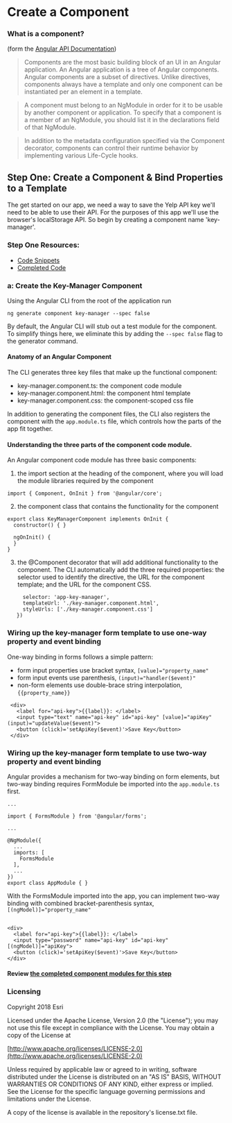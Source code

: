 # Create a Component

### What is a component? 
(form the [Angular API Documentation](https://angular.io/api/core/Component))

> Components are the most basic building block of an UI in an Angular application. An Angular application is a tree of Angular components. Angular components are a subset of directives. Unlike directives, components always have a template and only one component can be instantiated per an element in a template.

> A component must belong to an NgModule in order for it to be usable by another component or application. To specify that a component is a member of an NgModule, you should list it in the declarations field of that NgModule.

> In addition to the metadata configuration specified via the Component decorator, components can control their runtime behavior by implementing various Life-Cycle hooks.

## Step One: Create a Component & Bind Properties to a Template
The get started on our app, we need a way to save the Yelp API key we'll need to be able to use their API. For the 
purposes of this app we'll use the browser's localStorage API.  So begin by creating a component name 'key-manager'.

### Step One Resources:
* [Code Snippets](https://github.com/sean-olson-e/Rapid-Application-Development-using-Angular-CLI/tree/master/project_apps/1-creating-components/src/snippets/key-manager)
* [Completed Code](https://github.com/sean-olson-e/Rapid-Application-Development-using-Angular-CLI/tree/master/project_apps/2-importing-styles-using-built-in-directives/src/app)

### a: Create the Key-Manager Component
 Using 
the Angular CLI from the root of the application run  

```ng generate component key-manager --spec false```

By default, the Angular CLI will stub out a test module for the component. To simplify things here, we eliminate this by adding the ```--spec false``` flag to the generator command.

#### Anatomy of an Angular Component
The CLI generates three key files that make up the functional component:
* key-manager.component.ts: the component code module
* key-manager.component.html: the component html template
* key-manager.component.css: the component-scoped css file

In addition to generating the component files, the CLI also registers the component with the ```app.module.ts``` file, which controls how the parts of the app fit together.

#### Understanding the three parts of the component code module.
An Angular component code module has three basic components:

1. the import section at the heading of the component, where you will load the module libraries required by the component

```
import { Component, OnInit } from '@angular/core';
```

2. the component class that contains the functionality for the component
```
export class KeyManagerComponent implements OnInit {
  constructor() { }

  ngOnInit() {
  }
}
``` 

3. the @Component decorator that will add additional functionality to the component.  The CLI automatically add the three required properties:  the selector used to identify the directive, the URL for the component template; and the URL for the component CSS.

```@Component({
     selector: 'app-key-manager',
     templateUrl: './key-manager.component.html',
     styleUrls: ['./key-manager.component.css']
   })

```      

### Wiring up the key-manager form template to use one-way property and event binding

One-way binding in forms follows a simple pattern: 
* form input properties use bracket syntax, ```[value]="property_name"``` 
* form input events use parenthesis, ```(input)="handler($event)"```
* non-form elements use double-brace string interpolation, ```{{property_name}}```  


```
 <div>
   <label for="api-key">{{label}}: </label>
   <input type="text" name="api-key" id="api-key" [value]="apiKey" (input)="updateValue($event)">
   <button (click)='setApiKey($event)'>Save Key</button>
 </div>
```
 
### Wiring up the key-manager form template to use two-way property and event binding

Angular provides a mechanism for two-way binding on form elements, but two-way binding requires FormModule be imported into the ```app.module.ts``` first.

```
...

import { FormsModule } from '@angular/forms';

...

@NgModule({
  ...
  imports: [
    FormsModule
  ],
  ...
})
export class AppModule { }
```  


With the FormsModule imported into the app, you can implement two-way binding with combined bracket-parenthesis syntax, ```[(ngModel)]="property_name"```


```

<div>
  <label for="api-key">{{label}}: </label>
  <input type="password" name="api-key" id="api-key" [(ngModel)]="apiKey">
  <button (click)='setApiKey($event)'>Save Key</button>
</div>
```

#### Review [the completed component modules for this step](https://github.com/sean-olson-e/Rapid-Application-Development-using-Angular-CLI/tree/master/project_apps/1-creating-components/src/snippets/key-manager) 


### Licensing

Copyright 2018 Esri

Licensed under the Apache License, Version 2.0 (the "License"); you may not use this file except in compliance with the License. You may obtain a copy of the License at

[http://www.apache.org/licenses/LICENSE-2.0](http://www.apache.org/licenses/LICENSE-2.0)

Unless required by applicable law or agreed to in writing, software distributed under the License is distributed on an "AS IS" BASIS, WITHOUT WARRANTIES OR CONDITIONS OF ANY KIND, either express or implied. See the License for the specific language governing permissions and limitations under the License.

A copy of the license is available in the repository's license.txt file.
